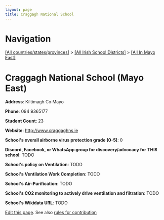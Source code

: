 ```yaml
---
layout: page
title: Craggagh National School
---
```

# Navigation

[[All countries/states/provinces]](../../..) > [[All Irish School Districts]](../..) > [[All In Mayo East]](..)

# Craggagh National School (Mayo East)

**Address**: Kiltimagh Co Mayo

**Phone**: 094 9365177

**Student Count**: 23

**Website**: <http://www.craggaghns.ie>

**School's overall airborne virus protection grade (0-5)**: 0

**Discord, Facebook, or WhatsApp group for discovery/advocacy for THIS school**: TODO

**School's policy on Ventilation**: TODO

**School's Ventilation Work Completion**: TODO

**School's Air-Purification**: TODO

**School's CO2 monitoring to actively drive ventilation and filtration**: TODO

**School's Wikidata URL**: TODO


[Edit this page](https://github.com/ventilate-schools/Ireland/edit/main/./Mayo_East/Craggagh_National_School.md). See also [rules for contribution](../../../contribution-rules/)